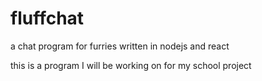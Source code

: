 # fluffchat
a chat program for furries written in nodejs and react

this is a program I will be working on for my school project 
 
